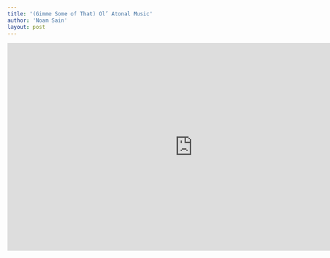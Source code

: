 ```yaml
---
title: '(Gimme Some of That) Ol’ Atonal Music'
author: 'Noam Sain'
layout: post
---
```


<iframe allow="accelerometer; autoplay; clipboard-write; encrypted-media; gyroscope; picture-in-picture; web-share" allowfullscreen="" frameborder="0" height="473" loading="lazy" src="https://www.youtube.com/embed/gzodB0Sp6ZI?feature=oembed" title="(Gimme Some of That) Ol' Atonal Music - Merle Hazard feat. Alison Brown" width="840"></iframe>
